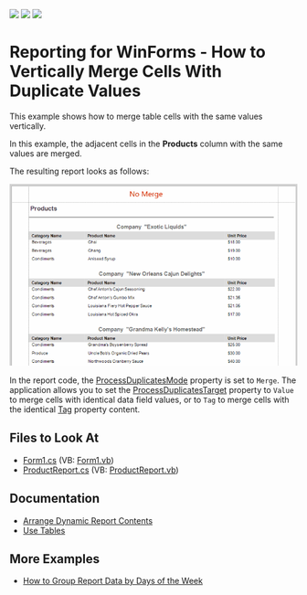 <!-- default badges list -->
![](https://img.shields.io/endpoint?url=https://codecentral.devexpress.com/api/v1/VersionRange/180376285/2022.2)
[![](https://img.shields.io/badge/Open_in_DevExpress_Support_Center-FF7200?style=flat-square&logo=DevExpress&logoColor=white)](https://supportcenter.devexpress.com/ticket/details/T830426)
[![](https://img.shields.io/badge/📖_How_to_use_DevExpress_Examples-e9f6fc?style=flat-square)](https://docs.devexpress.com/GeneralInformation/403183)
<!-- default badges end -->
# Reporting for WinForms - How to Vertically Merge Cells With Duplicate Values

This example shows how to merge table cells with the same values vertically.

In this example, the adjacent cells in the **Products** column with the same values are merged.

The resulting report looks as follows:

![Merge Duplicate Cells Vertically](images/screenshot.gif)

In the report code, the [ProcessDuplicatesMode](https://docs.devexpress.com/XtraReports/DevExpress.XtraReports.UI.XRControl.ProcessDuplicatesMode) property is set to `Merge`. The application allows you to set the [ProcessDuplicatesTarget](https://docs.devexpress.com/XtraReports/DevExpress.XtraReports.UI.XRControl.ProcessDuplicatesTarget) property to `Value` to merge cells with identical data field values, or to `Tag` to merge cells with the identical [Tag](https://docs.devexpress.com/XtraReports/DevExpress.XtraReports.UI.XRControl.Tag) property content.

## Files to Look At

- [Form1.cs](CS\ProcessDuplicatesTarget\Form1.cs) (VB: [Form1.vb](VB\ProcessDuplicatesTarget\Form1.vb))
- [ProductReport.cs](CS\ProcessDuplicatesTarget\ProductReport.cs) (VB: [ProductReport.vb](VB\ProcessDuplicatesTarget\ProductReport.vb))

## Documentation

- [Arrange Dynamic Report Contents](https://docs.devexpress.com/XtraReports/5170/detailed-guide-to-devexpress-reporting/arrange-dynamic-report-contents)
- [Use Tables](https://docs.devexpress.com/XtraReports/9741/detailed-guide-to-devexpress-reporting/use-report-controls/use-tables)


## More Examples

- [How to Group Report Data by Days of the Week](https://github.com/DevExpress-Examples/reporting-group-by-days-of-week)
